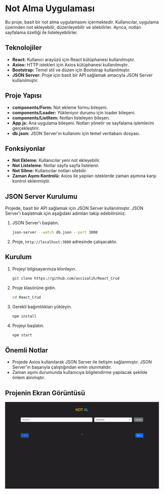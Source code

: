 

# Not Alma Uygulaması

Bu proje, basit bir not alma uygulamasını içermektedir. Kullanıcılar, uygulama üzerinden not ekleyebilir, düzenleyebilir ve silebilirler. Ayrıca, notları sayfalama özelliği ile listeleyebilirler.

## Teknolojiler

- **React:** Kullanıcı arayüzü için React kütüphanesi kullanılmıştır.
- **Axios:** HTTP istekleri için Axios kütüphanesi kullanılmıştır.
- **Bootstrap:** Temel stil ve düzen için Bootstrap kullanılmıştır.
- **JSON Server:** Proje için basit bir API sağlamak amacıyla JSON Server kullanılmıştır.

## Proje Yapısı

- **components/Form:** Not ekleme formu bileşeni.
- **components/Loader:** Yükleniyor durumu için loader bileşeni.
- **components/ListItem:** Notları listeleyen bileşen.
- **App.js:** Ana uygulama bileşeni. Notları yönetir ve sayfalama işlemlerini gerçekleştirir.
- **db.json:** JSON Server'ın kullanımı için temel veritabanı dosyası.

## Fonksiyonlar

- **Not Ekleme:** Kullanıcılar yeni not ekleyebilir.
- **Not Listeleme:** Notlar sayfa sayfa listelenir.
- **Not Silme:** Kullanıcılar notları silebilir.
- **Zaman Aşımı Kontrolü:** Axios ile yapılan isteklerde zaman aşımına karşı kontrol eklenmiştir.

## JSON Server Kurulumu

Projede, basit bir API sağlamak için JSON Server kullanılmıştır. JSON Server'ı başlatmak için aşağıdaki adımları takip edebilirsiniz:

1. JSON Server'ı başlatın.
   ```bash
   json-server --watch db.json --port 3000
   ```

2. Proje, `http://localhost:3000` adresinde çalışacaktır.

## Kurulum

1. Projeyi bilgisayarınıza klonlayın.
   ```bash
   git clone https://github.com/avcisalih/React_Crud
   ```

2. Proje klasörüne gidin.
   ```bash
   cd React_Crud
   ```

3. Gerekli bağımlılıkları yükleyin.
   ```bash
   npm install
   ```

4. Projeyi başlatın.
   ```bash
   npm start
   ```

## Önemli Notlar

- Projede Axios kullanılarak JSON Server ile iletişim sağlanmıştır. JSON Server'ın başarıyla çalıştığından emin olunmalıdır.
- Zaman aşımı durumunda kullanıcıya bilgilendirme yapılacak şekilde önlem alınmıştır.


## Projenin Ekran Görüntüsü

![](crud.gif)
